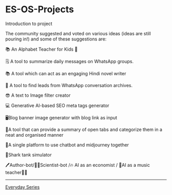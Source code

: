 # ES-OS-Projects
Introduction to project

The community suggested and voted on various ideas (ideas are still pouring in!) and some of these suggestions are:

📚 An Alphabet Teacher for Kids 🌟

🗒 A tool to summarize daily messages on WhatsApp groups.

📚 A tool which can act as an engaging Hindi novel writer 

👨 A tool to find leads from WhatsApp conversation archives. 

😎 A text to Image filter creator

💻 Generative AI-based SEO meta tags generator

🖥Blog banner image generator with blog link as input 

📑A tool that can provide a summary of open tabs and categorize them in a neat and organised manner

🤖A single platform to use chatbot and midjourney together

🦈Shark tank simulator

🖊️Author-bot/👩‍🔬Scientist-bot /🔥 AI as an economist / 🎹AI as a music teacher🧑‍🎤




----
[Everyday Series](https://everydayseries.com)
